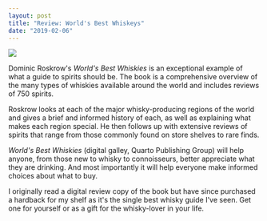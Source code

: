 ```yaml
---
layout: post
title: "Review: World's Best Whiskeys"
date: "2019-02-06"
---
```


![](images/worlds-best-whiskies-153x200.jpg)

Dominic Roskrow's _World's Best Whiskies_ is an exceptional example of what a guide to spirits should be. The book is a comprehensive overview of the many types of whiskies available around the world and includes reviews of 750 spirits.

Roskrow looks at each of the major whisky-producing regions of the world and gives a brief and informed history of each, as well as explaining what makes each region special. He then follows up with extensive reviews of spirits that range from those commonly found on store shelves to rare finds.

_World's Best Whiskies_ (digital galley, Quarto Publishing Group) will help anyone, from those new to whisky to connoisseurs, better appreciate what they are drinking. And most importantly it will help everyone make informed choices about what to buy.

I originally read a digital review copy of the book but have since purchased a hardback for my shelf as it's the single best whisky guide I've seen. Get one for yourself or as a gift for the whisky-lover in your life.
